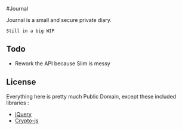 #Journal

Journal is a small and secure private diary.

`` Still in a big WIP ``

## Todo

* Rework the API because Slim is messy

## License

Everything here is pretty much Public Domain, except these included libraries :

* [jQuery](http://jquery.com/)
* [Crypto-js](https://code.google.com/p/crypto-js/)